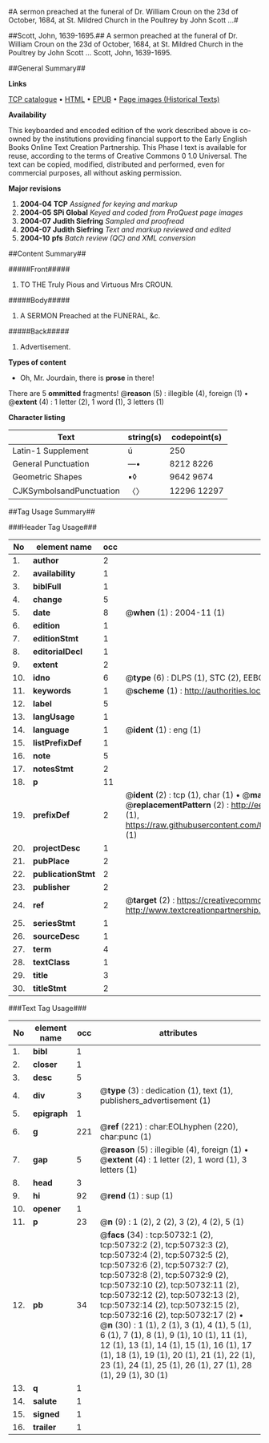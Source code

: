 #A sermon preached at the funeral of Dr. William Croun on the 23d of October, 1684, at St. Mildred Church in the Poultrey by John Scott ...#

##Scott, John, 1639-1695.##
A sermon preached at the funeral of Dr. William Croun on the 23d of October, 1684, at St. Mildred Church in the Poultrey by John Scott ...
Scott, John, 1639-1695.

##General Summary##

**Links**

[TCP catalogue](http://www.ota.ox.ac.uk/tcp/)  • 
[HTML](http://tei.it.ox.ac.uk/tcp/Texts-HTML/free/A58/A58814.html)  • 
[EPUB](http://tei.it.ox.ac.uk/tcp/Texts-EPUB/free/A58/A58814.epub) • 
[Page images (Historical Texts)](https://data.historicaltexts.jisc.ac.uk/view?pubId=eebo-11907070e&pageId=eebo-11907070e-50732-1)

**Availability**

This keyboarded and encoded edition of the
	       work described above is co-owned by the institutions
	       providing financial support to the Early English Books
	       Online Text Creation Partnership. This Phase I text is
	       available for reuse, according to the terms of Creative
	       Commons 0 1.0 Universal. The text can be copied,
	       modified, distributed and performed, even for
	       commercial purposes, all without asking permission.

**Major revisions**

1. __2004-04__ __TCP__ *Assigned for keying and markup*
1. __2004-05__ __SPi Global__ *Keyed and coded from ProQuest page images*
1. __2004-07__ __Judith Siefring__ *Sampled and proofread*
1. __2004-07__ __Judith Siefring__ *Text and markup reviewed and edited*
1. __2004-10__ __pfs__ *Batch review (QC) and XML conversion*

##Content Summary##

#####Front#####

1. TO THE Truly Pious and Virtuous Mrs CROUN.

#####Body#####

1. A SERMON Preached at the FUNERAL, &c.

#####Back#####

1. Advertisement.

**Types of content**

  * Oh, Mr. Jourdain, there is **prose** in there!

There are 5 **ommitted** fragments! 
 @__reason__ (5) : illegible (4), foreign (1)  •  @__extent__ (4) : 1 letter (2), 1 word (1), 3 letters (1)

**Character listing**


|Text|string(s)|codepoint(s)|
|---|---|---|
|Latin-1 Supplement|ú|250|
|General Punctuation|—•|8212 8226|
|Geometric Shapes|▪◊|9642 9674|
|CJKSymbolsandPunctuation|〈〉|12296 12297|

##Tag Usage Summary##

###Header Tag Usage###

|No|element name|occ|attributes|
|---|---|---|---|
|1.|__author__|2||
|2.|__availability__|1||
|3.|__biblFull__|1||
|4.|__change__|5||
|5.|__date__|8| @__when__ (1) : 2004-11 (1)|
|6.|__edition__|1||
|7.|__editionStmt__|1||
|8.|__editorialDecl__|1||
|9.|__extent__|2||
|10.|__idno__|6| @__type__ (6) : DLPS (1), STC (2), EEBO-CITATION (1), OCLC (1), VID (1)|
|11.|__keywords__|1| @__scheme__ (1) : http://authorities.loc.gov/ (1)|
|12.|__label__|5||
|13.|__langUsage__|1||
|14.|__language__|1| @__ident__ (1) : eng (1)|
|15.|__listPrefixDef__|1||
|16.|__note__|5||
|17.|__notesStmt__|2||
|18.|__p__|11||
|19.|__prefixDef__|2| @__ident__ (2) : tcp (1), char (1)  •  @__matchPattern__ (2) : ([0-9\-]+):([0-9IVX]+) (1), (.+) (1)  •  @__replacementPattern__ (2) : http://eebo.chadwyck.com/downloadtiff?vid=$1&page=$2 (1), https://raw.githubusercontent.com/textcreationpartnership/Texts/master/tcpchars.xml#$1 (1)|
|20.|__projectDesc__|1||
|21.|__pubPlace__|2||
|22.|__publicationStmt__|2||
|23.|__publisher__|2||
|24.|__ref__|2| @__target__ (2) : https://creativecommons.org/publicdomain/zero/1.0/ (1), http://www.textcreationpartnership.org/docs/. (1)|
|25.|__seriesStmt__|1||
|26.|__sourceDesc__|1||
|27.|__term__|4||
|28.|__textClass__|1||
|29.|__title__|3||
|30.|__titleStmt__|2||


###Text Tag Usage###

|No|element name|occ|attributes|
|---|---|---|---|
|1.|__bibl__|1||
|2.|__closer__|1||
|3.|__desc__|5||
|4.|__div__|3| @__type__ (3) : dedication (1), text (1), publishers_advertisement (1)|
|5.|__epigraph__|1||
|6.|__g__|221| @__ref__ (221) : char:EOLhyphen (220), char:punc (1)|
|7.|__gap__|5| @__reason__ (5) : illegible (4), foreign (1)  •  @__extent__ (4) : 1 letter (2), 1 word (1), 3 letters (1)|
|8.|__head__|3||
|9.|__hi__|92| @__rend__ (1) : sup (1)|
|10.|__opener__|1||
|11.|__p__|23| @__n__ (9) : 1 (2), 2 (2), 3 (2), 4 (2), 5 (1)|
|12.|__pb__|34| @__facs__ (34) : tcp:50732:1 (2), tcp:50732:2 (2), tcp:50732:3 (2), tcp:50732:4 (2), tcp:50732:5 (2), tcp:50732:6 (2), tcp:50732:7 (2), tcp:50732:8 (2), tcp:50732:9 (2), tcp:50732:10 (2), tcp:50732:11 (2), tcp:50732:12 (2), tcp:50732:13 (2), tcp:50732:14 (2), tcp:50732:15 (2), tcp:50732:16 (2), tcp:50732:17 (2)  •  @__n__ (30) : 1 (1), 2 (1), 3 (1), 4 (1), 5 (1), 6 (1), 7 (1), 8 (1), 9 (1), 10 (1), 11 (1), 12 (1), 13 (1), 14 (1), 15 (1), 16 (1), 17 (1), 18 (1), 19 (1), 20 (1), 21 (1), 22 (1), 23 (1), 24 (1), 25 (1), 26 (1), 27 (1), 28 (1), 29 (1), 30 (1)|
|13.|__q__|1||
|14.|__salute__|1||
|15.|__signed__|1||
|16.|__trailer__|1||
